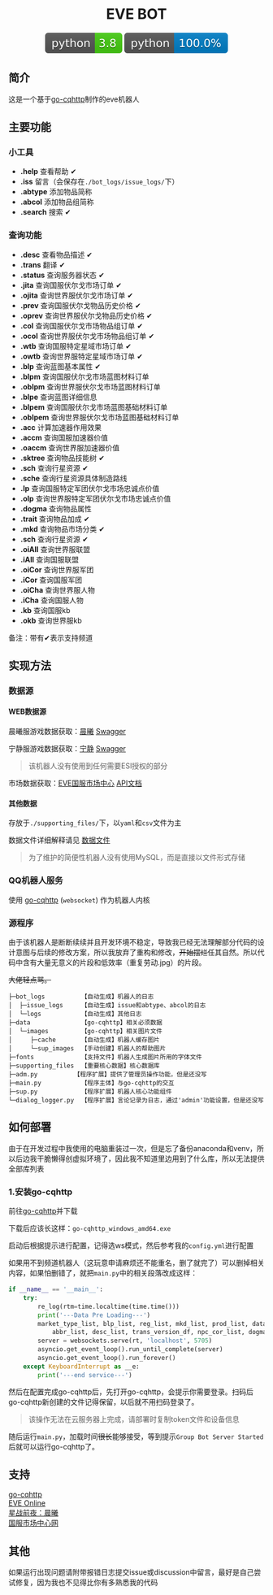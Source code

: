 <h1 align="center">EVE BOT</h1>
<h5 align="center"><img src="./img/lang2.svg"> <img src="./img/lang.svg"></h5>

## 简介

这是一个基于[go-cqhttp](https://github.com/Mrs4s/go-cqhttp)制作的eve机器人

## 主要功能

### 小工具

 - **.help** 查看帮助 &#10004;
 - **.iss** 留言（会保存在`./bot_logs/issue_logs/`下）
 - **.abtype** 添加物品简称
 - **.abcol** 添加物品组简称
 - **.search** 搜索 &#10004;

### 查询功能

 - **.desc** 查看物品描述 &#10004;
 - **.trans** 翻译 &#10004;
 - **.status** 查询服务器状态 &#10004;
 - **.jita** 查询国服伏尔戈市场订单 &#10004;
 - **.ojita** 查询世界服伏尔戈市场订单 &#10004;
 - **.prev** 查询国服伏尔戈物品历史价格 &#10004;
 - **.oprev** 查询世界服伏尔戈物品历史价格 &#10004;
 - **.col** 查询国服伏尔戈市场物品组订单 &#10004;
 - **.ocol** 查询世界服伏尔戈市场物品组订单 &#10004;
 - **.wtb** 查询国服特定星域市场订单 &#10004;
 - **.owtb** 查询世界服特定星域市场订单 &#10004;
 - **.blp** 查询蓝图基本属性 &#10004;
 - **.blpm** 查询国服伏尔戈市场蓝图材料订单
 - **.oblpm** 查询世界服伏尔戈市场蓝图材料订单
 - **.blpe** 查询蓝图详细信息
 - **.blpem** 查询国服伏尔戈市场蓝图基础材料订单
 - **.oblpem** 查询世界服伏尔戈市场蓝图基础材料订单
 - **.acc** 计算加速器作用效果
 - **.accm** 查询国服加速器价值
 - **.oaccm** 查询世界服加速器价值
 - **.sktree** 查询物品技能树 &#10004;
 - **.sch** 查询行星资源 &#10004;
 - **.sche** 查询行星资源具体制造路线
 - **.lp** 查询国服特定军团伏尔戈市场忠诚点价值
 - **.olp** 查询世界服特定军团伏尔戈市场忠诚点价值
 - **.dogma** 查询物品属性
 - **.trait** 查询物品加成 &#10004;
 - **.mkd** 查询物品市场分类 &#10004;
 - **.sch** 查询行星资源 &#10004;
 - **.oiAll** 查询世界服联盟
 - **.iAll** 查询国服联盟
 - **.oiCor** 查询世界服军团
 - **.iCor** 查询国服军团
 - **.oiCha** 查询世界服人物
 - **.iCha** 查询国服人物
 - **.kb** 查询国服kb
 - **.okb** 查询世界服kb

备注：带有&#10004;表示支持频道

## 实现方法

### 数据源

#### WEB数据源

晨曦服游戏数据获取：[晨曦](https://esi.evepc.163.com/) [Swagger](https://esi.evepc.163.com/ui/)

宁静服游戏数据获取：[宁静](https://esi.evetech.net/) [Swagger](https://esi.evetech.net/ui/)

> 该机器人没有使用到任何需要ESI授权的部分

市场数据获取：[EVE国服市场中心](https://www.ceve-market.org/index/) [API文档](https://www.ceve-market.org/api/)

#### 其他数据

存放于`./supporting_files/`下，以`yaml`和`csv`文件为主

数据文件详细解释请见 [数据文件](./supporting_files/README.md)

> 为了维护的简便性机器人没有使用MySQL，而是直接以文件形式存储

### QQ机器人服务

使用 [go-cqhttp](https://github.com/Mrs4s/go-cqhttp) (`websocket`) 作为机器人内核

### 源程序

由于该机器人是断断续续并且开发环境不稳定，导致我已经无法理解部分代码的设计意图与后续的修改方案，所以我放弃了重构和修改，~~开始摆烂~~任其自然。所以代码中含有大量无意义的片段和低效率（重复劳动.jpg）的片段。

~~大佬轻点骂。~~

```
├─bot_logs          【自动生成】机器人的日志
│  ├─issue_logs     【自动生成】issue和abtype、abcol的日志
│  └─logs           【自动生成】其他日志
├─data              【go-cqhttp】相关必须数据
│  └─images         【go-cqhttp】相关图片文件
│     ├─cache       【自动生成】机器人缓存图片
│     └─sup_images  【手动创建】机器人的帮助图片
├─fonts             【支持文件】机器人生成图片所用的字体文件
├─supporting_files  【重要核心数据】核心数据库
├─adm.py          【程序扩展】提供了管理员操作功能，但是还没写
├─main.py           【程序主体】与go-cqhttp的交互
├─sup.py            【程序扩展】机器人核心功能组件
└─dialog_logger.py  【程序扩展】言论记录为日志，通过'admin'功能设置，但是还没写
```

## 如何部署

由于在开发过程中我使用的电脑重装过一次，但是忘了备份anaconda和venv，所以后边我干脆懒得创虚拟环境了，因此我不知道里边用到了什么库，所以无法提供全部库列表

### 1.安装go-cqhttp

前往[go-cqhttp](https://github.com/Mrs4s/go-cqhttp)并下载

下载后应该长这样：`go-cqhttp_windows_amd64.exe`

启动后根据提示进行配置，记得选ws模式，然后参考我的`config.yml`进行配置

如果用不到频道机器人（这玩意申请麻烦还不能重名，删了就完了）可以删掉相关内容，如果怕删错了，就把`main.py`中的相关段落改成这样：

```python
if __name__ == '__main__':
    try:
        re_log(rtm=time.localtime(time.time()))
        print('---Data Pre Loading---')
        market_type_list, blp_list, reg_list, mkd_list, prod_list, data_list, blpt_list, id_list, blp_detail_list, \
            abbr_list, desc_list, trans_version_df, npc_cor_list, dogma_list, plaSch_list, traits_list, ship_data_list, plaSch_id_list, logger, logger2, skill_dict = sup.pre_load()
        server = websockets.serve(rt, 'localhost', 5705)
        asyncio.get_event_loop().run_until_complete(server)
        asyncio.get_event_loop().run_forever()
    except KeyboardInterrupt as __e:
        print('---end service---')
```

然后在配置完成go-cqhttp后，先打开go-cqhttp，会提示你需要登录。扫码后go-cqhttp新创建的文件记得保留，以后就不用扫码登录了。
> 该操作无法在云服务器上完成，请部署时复制token文件和设备信息

随后运行`main.py`，加载时间~~很长~~能够接受，等到提示`Group Bot Server Started`后就可以运行go-cqhttp了。

## 支持

[go-cqhttp](https://github.com/Mrs4s/go-cqhttp)  
[EVE Online](https://eveonline.com/)  
[星战前夜：晨曦](https://evepc.163.com/)  
[国服市场中心网](https://ceve-market.org/)

## 其他

如果运行出现问题请附带报错日志提交issue或discussion中留言，最好是自己尝试修复，因为我也不见得比你有多熟悉我的代码
